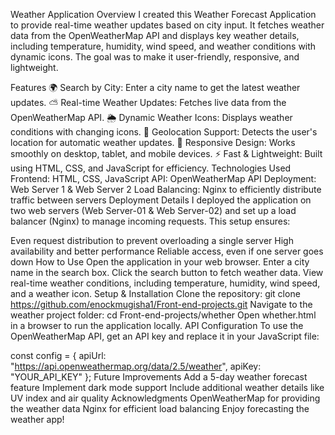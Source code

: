 Weather  Application
Overview
I created this Weather Forecast Application to provide real-time weather updates based on city input. It fetches weather data from the OpenWeatherMap API and displays key weather details, including temperature, humidity, wind speed, and weather conditions with dynamic icons. The goal was to make it user-friendly, responsive, and lightweight.

Features
🌍 Search by City: Enter a city name to get the latest weather updates.
⛅ Real-time Weather Updates: Fetches live data from the OpenWeatherMap API.
🌦 Dynamic Weather Icons: Displays weather conditions with changing icons.
📍 Geolocation Support: Detects the user's location for automatic weather updates.
📱 Responsive Design: Works smoothly on desktop, tablet, and mobile devices.
⚡ Fast & Lightweight: Built using HTML, CSS, and JavaScript for efficiency.
Technologies Used
Frontend: HTML, CSS, JavaScript
API: OpenWeatherMap API
Deployment: Web Server 1 & Web Server 2
Load Balancing: Nginx to efficiently distribute traffic between servers
Deployment Details
I deployed the application on two web servers (Web Server-01 & Web Server-02) and set up a load balancer (Nginx) to manage incoming requests. This setup ensures:

Even request distribution to prevent overloading a single server
High availability and better performance
Reliable access, even if one server goes down
How to Use
Open the application in your web browser.
Enter a city name in the search box.
Click the search button to fetch weather data.
View real-time weather conditions, including temperature, humidity, wind speed, and a weather icon.
Setup & Installation
Clone the repository:
git clone https://github.com/enockmugisha1/Front-end-projects.git
Navigate to the weather project folder:
cd Front-end-projects/whether
Open whether.html in a browser to run the application locally.
API Configuration
To use the OpenWeatherMap API, get an API key and replace it in your JavaScript file:

const config = {
    apiUrl: "https://api.openweathermap.org/data/2.5/weather",
    apiKey: "YOUR_API_KEY"
};
Future Improvements
Add a 5-day weather forecast feature
Implement dark mode support
Include additional weather details like UV index and air quality
Acknowledgments
OpenWeatherMap for providing the weather data
Nginx for efficient load balancing
Enjoy forecasting the weather app! 
